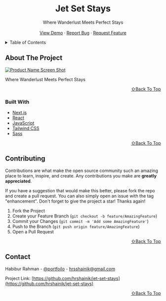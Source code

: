 <!-- PROJECT LOGO -->
<div align="center">
  <h1 align="center">Jet Set Stays</h1>

  <p align="center">
    Where Wanderlust Meets Perfect Stays
    <br />
    <br />
    <a href="#">View Demo</a>
    ·
    <a href="https://github.com/hrshainik/jet-set-stays/issues">Report Bug</a>
    ·
    <a href="https://github.com/hrshainik/jet-set-stays/issues">Request Feature</a>
  </p>
</div>

<!-- TABLE OF CONTENTS -->
<details>
  <summary>Table of Contents</summary>
  <ol>
    <li>
      <a href="#about-the-project">About The Project</a>
      <ul>
        <li><a href="#built-with">Built With</a></li>
      </ul>
    </li>
    <li><a href="#contributing">Contributing</a></li>
    <li><a href="#contact">Contact</a></li>
  </ol>
</details>

<!-- ABOUT THE PROJECT -->

## About The Project

[![Product Name Screen Shot][product-screenshot]](https://jet-set-stays.vercel.app/)

Where Wanderlust Meets Perfect Stays

<p align="right"><a href="#top">⇧Back To Top</a></p>

### Built With

- [Next.js](https://nextjs.org/)
- [React](https://reactjs.org/)
- [JavaScript](https://developer.mozilla.org/en-US/docs/Web/JavaScript)
- [Tailwind CSS](https://tailwindcss.com/)
- [Sass](https://sass-lang.com/)

<p align="right"><a href="#top">⇧Back To Top</a></p>

<!-- CONTRIBUTING -->

## Contributing

Contributions are what make the open source community such an amazing place to learn, inspire, and create. Any contributions you make are **greatly appreciated**.

If you have a suggestion that would make this better, please fork the repo and create a pull request. You can also simply open an issue with the tag "enhancement".
Don't forget to give the project a star! Thanks again!

1. Fork the Project
2. Create your Feature Branch (`git checkout -b feature/AmazingFeature`)
3. Commit your Changes (`git commit -m 'Add some AmazingFeature'`)
4. Push to the Branch (`git push origin feature/AmazingFeature`)
5. Open a Pull Request

<p align="right"><a href="#top">⇧Back To Top</a></p>

<!-- CONTACT -->

## Contact

Habibur Rahman - [@portfoilo](https://hrshainik.me) - hrsshainik@gmail.com

Project Link: [https://github.com/hrshainik/jet-set-stays](https://github.com/hrshainik/jet-set-stays)

<p align="right"><a href="#top">⇧Back To Top</a></p>

[product-screenshot]: public/product.jpg
